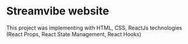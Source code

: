 # Streamvibe website

This project was implementing with HTML, CSS, ReactJs technologies (React Props, React State Management, React Hooks)
